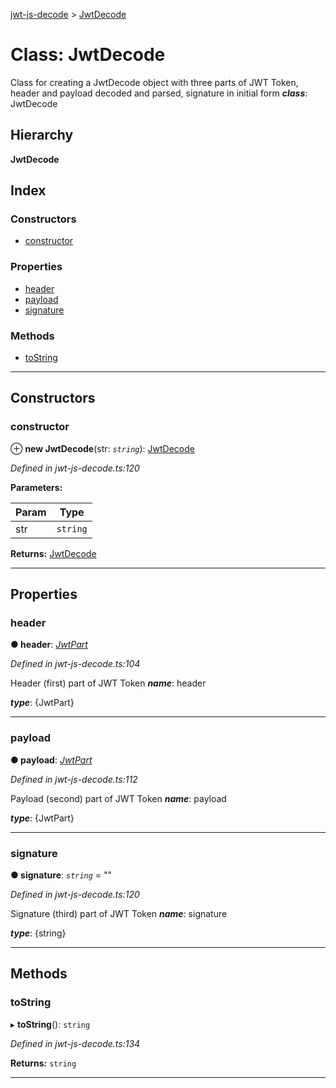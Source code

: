 [jwt-js-decode](../README.md) > [JwtDecode](../classes/jwtdecode.md)

# Class: JwtDecode

Class for creating a JwtDecode object with three parts of JWT Token, header and payload decoded and parsed, signature in initial form
*__class__*: JwtDecode

## Hierarchy

**JwtDecode**

## Index

### Constructors

* [constructor](jwtdecode.md#constructor)

### Properties

* [header](jwtdecode.md#header)
* [payload](jwtdecode.md#payload)
* [signature](jwtdecode.md#signature)

### Methods

* [toString](jwtdecode.md#tostring)

---

## Constructors

<a id="constructor"></a>

###  constructor

⊕ **new JwtDecode**(str: *`string`*): [JwtDecode](jwtdecode.md)

*Defined in jwt-js-decode.ts:120*

**Parameters:**

| Param | Type |
| ------ | ------ |
| str | `string` |

**Returns:** [JwtDecode](jwtdecode.md)

___

## Properties

<a id="header"></a>

###  header

**● header**: *[JwtPart](../interfaces/jwtpart.md)*

*Defined in jwt-js-decode.ts:104*

Header (first) part of JWT Token
*__name__*: header

*__type__*: {JwtPart}

___
<a id="payload"></a>

###  payload

**● payload**: *[JwtPart](../interfaces/jwtpart.md)*

*Defined in jwt-js-decode.ts:112*

Payload (second) part of JWT Token
*__name__*: payload

*__type__*: {JwtPart}

___
<a id="signature"></a>

###  signature

**● signature**: *`string`* = ""

*Defined in jwt-js-decode.ts:120*

Signature (third) part of JWT Token
*__name__*: signature

*__type__*: {string}

___

## Methods

<a id="tostring"></a>

###  toString

▸ **toString**(): `string`

*Defined in jwt-js-decode.ts:134*

**Returns:** `string`

___

